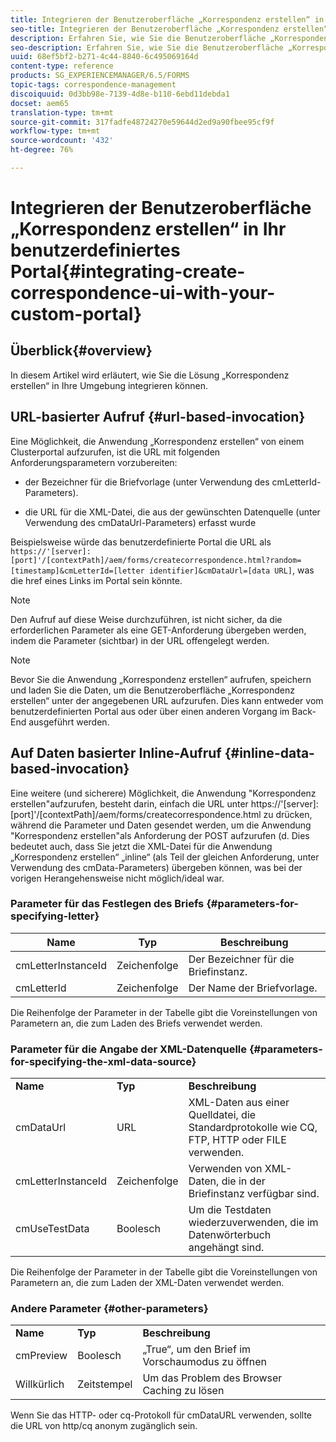 ```yaml
---
title: Integrieren der Benutzeroberfläche „Korrespondenz erstellen“ in Ihr benutzerdefiniertes Portal
seo-title: Integrieren der Benutzeroberfläche „Korrespondenz erstellen“ in Ihr benutzerdefiniertes Portal
description: Erfahren Sie, wie Sie die Benutzeroberfläche „Korrespondenz erstellen“ in Ihr benutzerdefiniertes Portal integrieren.
seo-description: Erfahren Sie, wie Sie die Benutzeroberfläche „Korrespondenz erstellen“ in Ihr benutzerdefiniertes Portal integrieren.
uuid: 68ef5bf2-b271-4c44-8840-6c495069164d
content-type: reference
products: SG_EXPERIENCEMANAGER/6.5/FORMS
topic-tags: correspondence-management
discoiquuid: 0d3bb98e-7139-4d8e-b110-6ebd11debda1
docset: aem65
translation-type: tm+mt
source-git-commit: 317fadfe48724270e59644d2ed9a90fbee95cf9f
workflow-type: tm+mt
source-wordcount: '432'
ht-degree: 76%

---
```



# Integrieren der Benutzeroberfläche „Korrespondenz erstellen“ in Ihr benutzerdefiniertes Portal{#integrating-create-correspondence-ui-with-your-custom-portal}

## Überblick{#overview}

In diesem Artikel wird erläutert, wie Sie die Lösung „Korrespondenz erstellen“ in Ihre Umgebung integrieren können.

## URL-basierter Aufruf {#url-based-invocation}

Eine Möglichkeit, die Anwendung „Korrespondenz erstellen“ von einem Clusterportal aufzurufen, ist die URL mit folgenden Anforderungsparametern vorzubereiten:

* der Bezeichner für die Briefvorlage (unter Verwendung des cmLetterId-Parameters).

* die URL für die XML-Datei, die aus der gewünschten Datenquelle (unter Verwendung des cmDataUrl-Parameters) erfasst wurde

Beispielsweise würde das benutzerdefinierte Portal die URL als\
`https://'[server]:[port]'/[contextPath]/aem/forms/createcorrespondence.html?random=[timestamp]&cmLetterId=[letter identifier]&cmDataUrl=[data URL]`, was die href eines Links im Portal sein könnte.

>[!NOTE]
>
>Den Aufruf auf diese Weise durchzuführen, ist nicht sicher, da die erforderlichen Parameter als eine GET-Anforderung übergeben werden, indem die Parameter (sichtbar) in der URL offengelegt werden.

>[!NOTE]
>
>Bevor Sie die Anwendung „Korrespondenz erstellen“ aufrufen, speichern und laden Sie die Daten, um die Benutzeroberfläche „Korrespondenz erstellen“ unter der angegebenen URL aufzurufen. Dies kann entweder vom benutzerdefinierten Portal aus oder über einen anderen Vorgang im Back-End ausgeführt werden.

## Auf Daten basierter Inline-Aufruf  {#inline-data-based-invocation}

Eine weitere (und sicherere) Möglichkeit, die Anwendung &quot;Korrespondenz erstellen&quot;aufzurufen, besteht darin, einfach die URL unter https://&#39;[server]:[port]&#39;/[contextPath]/aem/forms/createcorrespondence.html zu drücken, während die Parameter und Daten gesendet werden, um die Anwendung &quot;Korrespondenz erstellen&quot;als Anforderung der POST aufzurufen (d. Dies bedeutet auch, dass Sie jetzt die XML-Datei für die Anwendung „Korrespondenz erstellen“ „inline“ (als Teil der gleichen Anforderung, unter Verwendung des cmData-Parameters) übergeben können, was bei der vorigen Herangehensweise nicht möglich/ideal war.

### Parameter für das Festlegen des Briefs  {#parameters-for-specifying-letter}

| **Name** | **Typ** | **Beschreibung** |
|---|---|---|
| cmLetterInstanceId | Zeichenfolge | Der Bezeichner für die Briefinstanz. |
| cmLetterId | Zeichenfolge | Der Name der Briefvorlage. |

Die Reihenfolge der Parameter in der Tabelle gibt die Voreinstellungen von Parametern an, die zum Laden des Briefs verwendet werden.

### Parameter für die Angabe der XML-Datenquelle  {#parameters-for-specifying-the-xml-data-source}

<table>
 <tbody>
  <tr>
   <td><strong>Name</strong></td> 
   <td><strong>Typ</strong></td> 
   <td><strong>Beschreibung</strong></td> 
  </tr>
  <tr>
   <td>cmDataUrl<br /> </td> 
   <td>URL</td> 
   <td>XML-Daten aus einer Quelldatei, die Standardprotokolle wie CQ, FTP, HTTP oder FILE verwenden.<br />  </td> 
  </tr>
  <tr>
   <td>cmLetterInstanceId</td> 
   <td>Zeichenfolge</td> 
   <td>Verwenden von XML-Daten, die in der Briefinstanz verfügbar sind.</td> 
  </tr>
  <tr>
   <td>cmUseTestData</td> 
   <td>Boolesch</td> 
   <td>Um die Testdaten wiederzuverwenden, die im Datenwörterbuch angehängt sind.</td> 
  </tr>
 </tbody>
</table>

Die Reihenfolge der Parameter in der Tabelle gibt die Voreinstellungen von Parametern an, die zum Laden der XML-Daten verwendet werden.

### Andere Parameter  {#other-parameters}

<table>
 <tbody>
  <tr>
   <td><strong>Name</strong></td> 
   <td><strong>Typ</strong></td> 
   <td><strong>Beschreibung</strong></td> 
  </tr>
  <tr>
   <td>cmPreview<br /> </td> 
   <td>Boolesch</td> 
   <td>„True“, um den Brief im Vorschaumodus zu öffnen<br />  </td> 
  </tr>
  <tr>
   <td>Willkürlich</td> 
   <td>Zeitstempel</td> 
   <td>Um das Problem des Browser Caching zu lösen</td> 
  </tr>
 </tbody>
</table>

Wenn Sie das HTTP- oder cq-Protokoll für cmDataURL verwenden, sollte die URL von http/cq anonym zugänglich sein.
